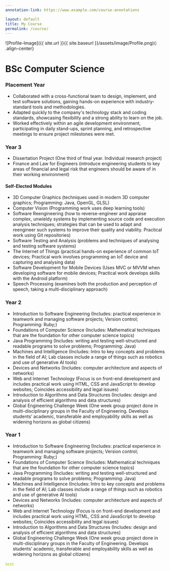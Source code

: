 ```yaml
---
annotation-link: https://www.example.com/course-annotations

layout: default
title: My Course
permalink: /course/
---
```


<style>
  .text-highlight {
    color: rgb(181, 232, 83);
    font-weight: bold;
  }
</style>

![Profile-Image]({{ site.url }}{{ site.baseurl }}/assets/image/Profile.png){: .align-center}

# BSc Computer Science

### Placement Year
- Collaborated with a cross-functional team to design, implement, and test software solutions, gaining hands-on experience with industry-standard tools and methodologies.
- Adapted quickly to the company's technology stack and coding standards, showcasing flexibility and a strong ability to learn on the job.
- Worked effectively within an agile development environment, participating in daily stand-ups, sprint planning, and retrospective meetings to ensure project milestones were met.

### Year 3
- Dissertation Project (One third of final year. Individual research project)
- Finance and Law for Engineers (introduce engineering students to key areas of financial and legal risk that engineers should be aware of in their working environment)

#### Self-Elected Modules
-	3D Computer Graphics (techniques used in modern 3D computer graphics; Programming: Java, OpenGL, GLSL)
-	Computer Vision (Programming work uses deep learning tools)
-	Software Reengineering (how to reverse-engineer and appraise complex, unwieldy systems by implementing source code and execution analysis techniques; strategies that can be used to adapt and reengineer such systems to improve their quality and viability. Practical work using Git repositories)
-	Software Testing and Analysis (problems and techniques of analysing and testing software systems)
-	The Internet of Things (practical hands-on experience of common IoT devices; Practical work involves programming an IoT device and capturing and analysing data)
-	Software Development for Mobile Devices (Uses MVC or MVVM when developing software for mobile devices; Practical work develops skills with the Android platform)
-	Speech Processing (examines both the production and perception of speech, taking a multi-disciplinary approach)

### Year 2
- Introduction to Software Engineering (Includes: practical experience in teamwork and managing software projects; Version control; Programming: Ruby;)
- Foundations of Computer Science (Includes: Mathematical techniques that are the foundation for other computer science topics)
- Java Programming (Includes: writing and testing well-structured and readable programs to solve problems; Programming: Java)
- Machines and Intelligence (Includes: Intro to key concepts and problems in the field of AI; Lab classes include a range of things such as robotics and use of generative AI tools)
- Devices and Networks (Includes: computer architecture and aspects of networks)
- Web and Internet Technology (Focus is on front-end development and includes practical work using HTML, CSS and JavaScript to develop websites; Coincides accessibility and legal issues)
- Introduction to Algorithms and Data Structures (Includes: design and analysis of efficient algorithms and data structures)
- Global Engineering Challenge Week (One week group project done in multi-disciplinary groups in the Faculty of Engineering. Develops students’ academic, transferable and employability skills as well as widening horizons as global citizens)

### Year 1
- Introduction to Software Engineering (Includes: practical experience in teamwork and managing software projects; Version control; Programming: Ruby;)
- Foundations of Computer Science (Includes: Mathematical techniques that are the foundation for other computer science topics)
- Java Programming (Includes: writing and testing well-structured and readable programs to solve problems; Programming: Java)
- Machines and Intelligence (Includes: Intro to key concepts and problems in the field of AI; Lab classes include a range of things such as robotics and use of generative AI tools)
- Devices and Networks (Includes: computer architecture and aspects of networks)
- Web and Internet Technology (Focus is on front-end development and includes practical work using HTML, CSS and JavaScript to develop websites; Coincides accessibility and legal issues)
- Introduction to Algorithms and Data Structures (Includes: design and analysis of efficient algorithms and data structures)
- Global Engineering Challenge Week (One week group project done in multi-disciplinary groups in the Faculty of Engineering. Develops students’ academic, transferable and employability skills as well as widening horizons as global citizens)





<span class="text-highlight">test</span> 